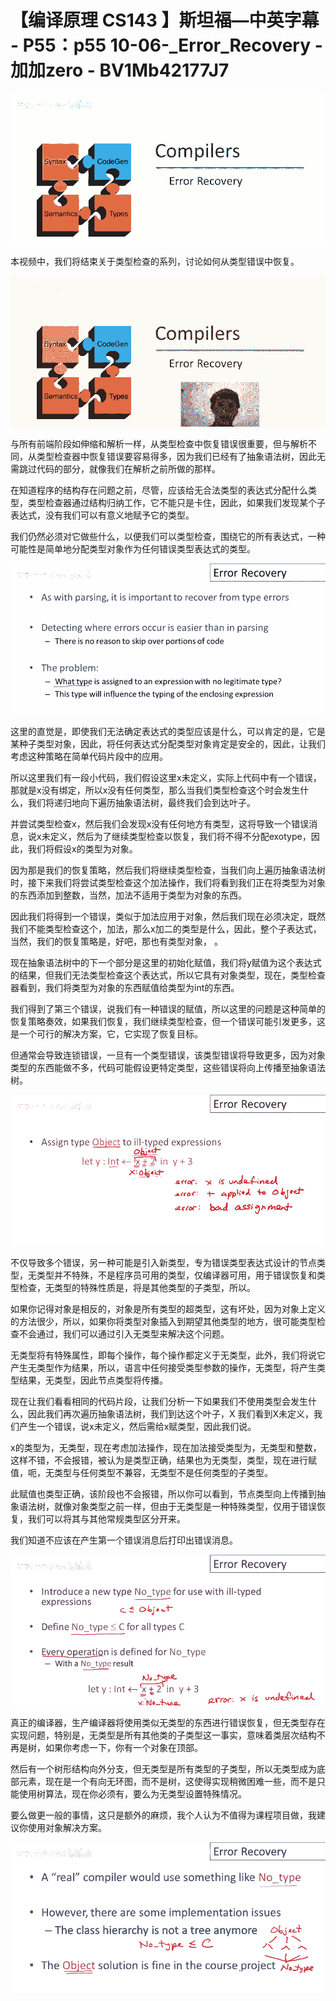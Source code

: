 # 【编译原理 CS143 】斯坦福—中英字幕 - P55：p55 10-06-_Error_Recovery - 加加zero - BV1Mb42177J7

![](img/f8b89d9a6b5b375e7e07ac133f583392_0.png)

本视频中，我们将结束关于类型检查的系列，讨论如何从类型错误中恢复。

![](img/f8b89d9a6b5b375e7e07ac133f583392_2.png)

与所有前端阶段如伸缩和解析一样，从类型检查中恢复错误很重要，但与解析不同，从类型检查器中恢复错误要容易得多，因为我们已经有了抽象语法树，因此无需跳过代码的部分，就像我们在解析之前所做的那样。

在知道程序的结构存在问题之前，尽管，应该给无合法类型的表达式分配什么类型，类型检查器通过结构归纳工作，它不能只是卡住，因此，如果我们发现某个子表达式，没有我们可以有意义地赋予它的类型。

我们仍然必须对它做些什么，以便我们可以类型检查，围绕它的所有表达式，一种可能性是简单地分配类型对象作为任何错误类型表达式的类型。



![](img/f8b89d9a6b5b375e7e07ac133f583392_4.png)

这里的直觉是，即使我们无法确定表达式的类型应该是什么，可以肯定的是，它是某种子类型对象，因此，将任何表达式分配类型对象肯定是安全的，因此，让我们考虑这种策略在简单代码片段中的应用。

所以这里我们有一段小代码，我们假设这里x未定义，实际上代码中有一个错误，那就是x没有绑定，所以x没有任何类型，那么当我们类型检查这个时会发生什么，我们将递归地向下遍历抽象语法树，最终我们会到达叶子。

并尝试类型检查x，然后我们会发现x没有任何地方有类型，这将导致一个错误消息，说x未定义，然后为了继续类型检查以恢复，我们将不得不分配exotype，因此，我们将假设x的类型为对象。

因为那是我们的恢复策略，然后我们将继续类型检查，当我们向上遍历抽象语法树时，接下来我们将尝试类型检查这个加法操作，我们将看到我们正在将类型为对象的东西添加到整数，当然，加法不适用于类型为对象的东西。

因此我们将得到一个错误，类似于加法应用于对象，然后我们现在必须决定，既然我们不能类型检查这个，加法，那么x加二的类型是什么，因此，整个子表达式，当然，我们的恢复策略是，好吧，那也有类型对象， 。

现在抽象语法树中的下一个部分是这里的初始化赋值，我们将y赋值为这个表达式的结果，但我们无法类型检查这个表达式，所以它具有对象类型，现在，类型检查器看到，我们将类型为对象的东西赋值给类型为int的东西。

我们得到了第三个错误，说我们有一种错误的赋值，所以这里的问题是这种简单的恢复策略奏效，如果我们恢复，我们继续类型检查，但一个错误可能引发更多，这是一个可行的解决方案，它，它实现了恢复目标。

但通常会导致连锁错误，一旦有一个类型错误，该类型错误将导致更多，因为对象类型的东西能做不多，代码可能假设更特定类型，这些错误将向上传播至抽象语法树。



![](img/f8b89d9a6b5b375e7e07ac133f583392_6.png)

不仅导致多个错误，另一种可能是引入新类型，专为错误类型表达式设计的节点类型，无类型并不特殊，不是程序员可用的类型，仅编译器可用，用于错误恢复和类型检查，无类型的特殊性质是，将是其他类型的子类型，所以。

如果你记得对象是相反的，对象是所有类型的超类型，这有坏处，因为对象上定义的方法很少，所以，如果你将类型对象插入到期望其他类型的地方，很可能类型检查不会通过，我们可以通过引入无类型来解决这个问题。

无类型将有特殊属性，即每个操作，每个操作都定义于无类型，此外，我们将说它产生无类型作为结果，所以，语言中任何接受类型参数的操作，无类型，将产生类型结果，无类型，因此节点类型将传播。

现在让我们看看相同的代码片段，让我们分析一下如果我们不使用类型会发生什么，因此我们再次遍历抽象语法树，我们到达这个叶子，X 我们看到X未定义，我们产生一个错误，说x未定义，然后需给x赋类型，因此我们说。

x的类型为，无类型，现在考虑加法操作，现在加法接受类型为，无类型和整数，这样不错，不会报错，被认为是类型正确，结果也为无类型，类型，现在进行赋值，呃，无类型与任何类型不兼容，无类型不是任何类型的子类型。

此赋值也类型正确，该阶段也不会报错，所以你可以看到，节点类型向上传播到抽象语法树，就像对象类型之前一样，但由于无类型是一种特殊类型，仅用于错误恢复，我们可以将其与其他常规类型区分开来。

我们知道不应该在产生第一个错误消息后打印出错误消息。

![](img/f8b89d9a6b5b375e7e07ac133f583392_8.png)

真正的编译器，生产编译器将使用类似无类型的东西进行错误恢复，但无类型存在实现问题，特别是，无类型是所有其他类的子类型这一事实，意味着类层次结构不再是树，如果你考虑一下，你有一个对象在顶部。

然后有一个树形结构向外分支，但无类型是所有类型的子类型，所以无类型成为底部元素，现在是一个有向无环图，而不是树，这使得实现稍微困难一些，而不是只能使用树算法，现在你必须有，要么为无类型设置特殊情况。

要么做更一般的事情，这只是额外的麻烦，我个人认为不值得为课程项目做，我建议你使用对象解决方案。

![](img/f8b89d9a6b5b375e7e07ac133f583392_10.png)